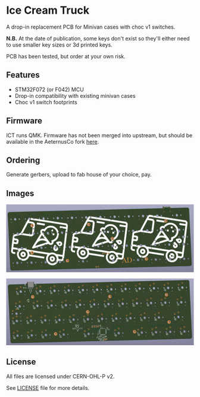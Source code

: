 # Ice Cream Truck

A drop-in replacement PCB for Minivan cases with choc v1 switches.

**N.B.** At the date of publication, some keys don't exist so they'll either need to use smaller key sizes or 3d printed keys.

PCB has been tested, but order at your own risk.

## Features

- STM32F072 (or F042) MCU
- Drop-in compatibility with existing minivan cases
- Choc v1 switch footprints

## Firmware

ICT runs QMK. Firmware has not been merged into upstream, but should be available in the AeternusCo fork [here](https://github.com/AeternusCo/qmk_firmware).

## Ordering

Generate gerbers, upload to fab house of your choice, pay.

## Images

![PCB Front](/.github/ict-front.png)

![PCB Back](/.github/ict-back.png)

## License

All files are licensed under CERN-OHL-P v2.

See [LICENSE](/LICENSE) file for more details.

